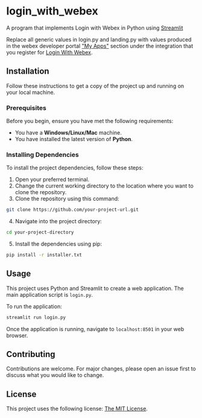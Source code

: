 # login_with_webex
A program that implements Login with Webex in Python using [Streamlit](https://docs.streamlit.io/library/get-started)

Replace all generic values in login.py and landing.py with values produced in the
webex developer portal ["My Apps"](https://developer.webex.com/my-apps) section under the integration that you register for [Login With Webex](https://developer.webex.com/docs/login-with-webex#getting-started). 

## Installation 

Follow these instructions to get a copy of the project up and running on your local machine.

### Prerequisites

Before you begin, ensure you have met the following requirements:

* You have a **Windows/Linux/Mac** machine.
* You have installed the latest version of **Python**.

### Installing Dependencies

To install the project dependencies, follow these steps:

1. Open your preferred terminal.
2. Change the current working directory to the location where you want to clone the repository.
3. Clone the repository using this command:

```bash
git clone https://github.com/your-project-url.git
```

4. Navigate into the project directory:

```bash
cd your-project-directory
```

5. Install the dependencies using pip:

```bash
pip install -r installer.txt
```

## Usage

This project uses Python and Streamlit to create a web application. The main application script is `login.py`.

To run the application:

```bash
streamlit run login.py
```

Once the application is running, navigate to `localhost:8501` in your web browser.

## Contributing

Contributions are welcome. For major changes, please open an issue first to discuss what you would like to change.

## License

This project uses the following license: [The MIT License](https://opensource.org/license/mit/).
